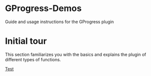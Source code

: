 # GProgress-Demos
Guide and usage instructions for the GProgress plugin

# Initial tour
This section familiarizes you with the basics and explains the plugin of different types of functions.

[Test](https://mkh-user.github.io/gprogress-demos/initial-tour/Step-1)
